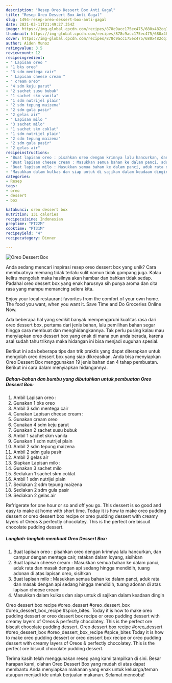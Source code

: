 ```yaml
---
description: "Resep Oreo Dessert Box Anti Gagal"
title: "Resep Oreo Dessert Box Anti Gagal"
slug: 1494-resep-oreo-dessert-box-anti-gagal
date: 2021-03-11T21:49:27.354Z
image: https://img-global.cpcdn.com/recipes/878c9acc175ec475/680x482cq70/oreo-dessert-box-foto-resep-utama.jpg
thumbnail: https://img-global.cpcdn.com/recipes/878c9acc175ec475/680x482cq70/oreo-dessert-box-foto-resep-utama.jpg
cover: https://img-global.cpcdn.com/recipes/878c9acc175ec475/680x482cq70/oreo-dessert-box-foto-resep-utama.jpg
author: Aiden Munoz
ratingvalue: 3.5
reviewcount: 12
recipeingredient:
- " Lapisan oreo "
- "1 bks oreo"
- "3 sdm mentega cair"
- " Lapisan cheese cream "
- " cream oreo"
- "4 sdm keju parut"
- "2 sachet susu bubuk"
- "1 sachet skm vanila"
- "1 sdm nutrijel plain"
- "2 sdm tepung maizena"
- "2 sdm gula pasir"
- "2 gelas air"
- " Lapisan milo "
- "3 sachet milo"
- "1 sachet skm coklat"
- "1 sdm nutrijel plain"
- "2 sdm tepung maizena"
- "2 sdm gula pasir"
- "2 gelas air"
recipeinstructions:
- "Buat lapisan oreo : pisahkan oreo dengan krimnya lalu hancurkan, dan campur dengan mentega cair, ratakan dalam loyang, sisihkan"
- "Buat lapisan cheese cream : Masukkan semua bahan ke dalam panci, aduk rata dan masak dengan api sedang hingga mendidih, tuang adonan di atas lapisan oreo, sisihkan"
- "Buat lapisan milo : Masukkan semua bahan ke dalam panci, aduk rata dan masak dengan api sedang hingga mendidih, tuang adonan di atas lapisan cheese cream"
- "Masukkan dalam kulkas dan siap untuk di sajikan dalam keadaan dingin"
categories:
- Resep
tags:
- oreo
- dessert
- box

katakunci: oreo dessert box 
nutrition: 131 calories
recipecuisine: Indonesian
preptime: "PT22M"
cooktime: "PT31M"
recipeyield: "4"
recipecategory: Dinner

---
```



![Oreo Dessert Box](https://img-global.cpcdn.com/recipes/878c9acc175ec475/680x482cq70/oreo-dessert-box-foto-resep-utama.jpg)

Anda sedang mencari inspirasi resep oreo dessert box yang unik? Cara membuatnya memang tidak terlalu sulit namun tidak gampang juga. Kalau keliru mengolah maka hasilnya akan hambar dan bahkan tidak sedap. Padahal oreo dessert box yang enak harusnya sih punya aroma dan cita rasa yang mampu memancing selera kita.

Enjoy your local restaurant favorites from the comfort of your own home. The food you want, when you want it. Save Time and Do Groceries Online Now.

Ada beberapa hal yang sedikit banyak mempengaruhi kualitas rasa dari oreo dessert box, pertama dari jenis bahan, lalu pemilihan bahan segar hingga cara membuat dan menghidangkannya. Tak perlu pusing kalau mau menyiapkan oreo dessert box yang enak di mana pun anda berada, karena asal sudah tahu triknya maka hidangan ini bisa menjadi suguhan spesial.


Berikut ini ada beberapa tips dan trik praktis yang dapat diterapkan untuk mengolah oreo dessert box yang siap dikreasikan. Anda bisa menyiapkan Oreo Dessert Box menggunakan 19 jenis bahan dan 4 tahap pembuatan. Berikut ini cara dalam menyiapkan hidangannya.

<!--inarticleads1-->

##### Bahan-bahan dan bumbu yang dibutuhkan untuk pembuatan Oreo Dessert Box:

1. Ambil  Lapisan oreo :
1. Gunakan 1 bks oreo
1. Ambil 3 sdm mentega cair
1. Gunakan  Lapisan cheese cream :
1. Gunakan  cream oreo
1. Gunakan 4 sdm keju parut
1. Gunakan 2 sachet susu bubuk
1. Ambil 1 sachet skm vanila
1. Gunakan 1 sdm nutrijel plain
1. Ambil 2 sdm tepung maizena
1. Ambil 2 sdm gula pasir
1. Ambil 2 gelas air
1. Siapkan  Lapisan milo :
1. Gunakan 3 sachet milo
1. Sediakan 1 sachet skm coklat
1. Ambil 1 sdm nutrijel plain
1. Sediakan 2 sdm tepung maizena
1. Sediakan 2 sdm gula pasir
1. Sediakan 2 gelas air


Refrigerate for one hour or so and off you go. This dessert is so good and easy to make at home with short time. Today it is how to make oreo pudding dessert or oreo dessert box recipe or oreo pudding dessert with creamy layers of Oreos &amp; perfectly chocolatey. This is the perfect ore biscuit chocolate pudding dessert. 

<!--inarticleads2-->

##### Langkah-langkah membuat Oreo Dessert Box:

1. Buat lapisan oreo : pisahkan oreo dengan krimnya lalu hancurkan, dan campur dengan mentega cair, ratakan dalam loyang, sisihkan
1. Buat lapisan cheese cream : Masukkan semua bahan ke dalam panci, aduk rata dan masak dengan api sedang hingga mendidih, tuang adonan di atas lapisan oreo, sisihkan
1. Buat lapisan milo : Masukkan semua bahan ke dalam panci, aduk rata dan masak dengan api sedang hingga mendidih, tuang adonan di atas lapisan cheese cream
1. Masukkan dalam kulkas dan siap untuk di sajikan dalam keadaan dingin


Oreo dessert box recipe #oreo_dessert #oreo_dessert_box #oreo_dessert_box_recipe #spice_bites. Today it is how to make oreo pudding dessert or oreo dessert box recipe or oreo pudding dessert with creamy layers of Oreos &amp; perfectly chocolatey. This is the perfect ore biscuit chocolate pudding dessert. Oreo dessert box recipe #oreo_dessert #oreo_dessert_box #oreo_dessert_box_recipe #spice_bites Today it is how to make oreo pudding dessert or oreo dessert box recipe or oreo pudding dessert with creamy layers of Oreos &amp; perfectly chocolatey. This is the perfect ore biscuit chocolate pudding dessert. 

Terima kasih telah menggunakan resep yang kami tampilkan di sini. Besar harapan kami, olahan Oreo Dessert Box yang mudah di atas dapat membantu Anda menyiapkan makanan yang enak untuk keluarga/teman ataupun menjadi ide untuk berjualan makanan. Selamat mencoba!

